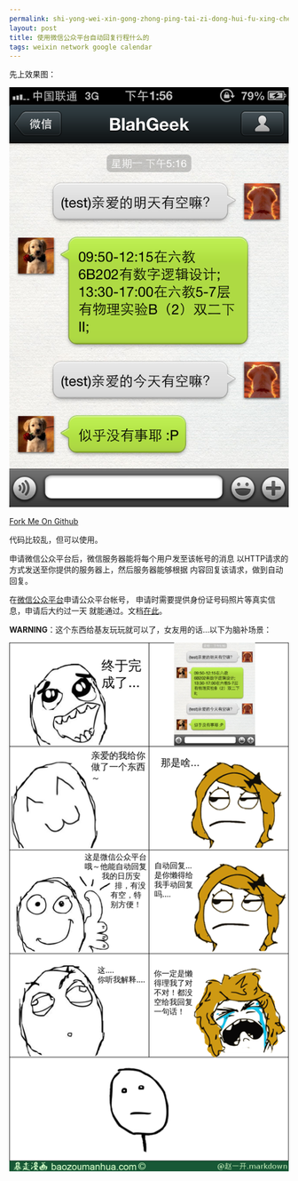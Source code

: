 ```yaml
---
permalink: shi-yong-wei-xin-gong-zhong-ping-tai-zi-dong-hui-fu-xing-cheng-shi-yao-de.html
layout: post
title: 使用微信公众平台自动回复行程什么的
tags: weixin network google calendar
---
```


先上效果图：

![](/images/weixin-mp-reply.png)


[Fork Me On Github](https://github.com/blahgeek/weixin-mp)

代码比较乱，但可以使用。

申请微信公众平台后，微信服务器能将每个用户发至该帐号的消息
以HTTP请求的方式发送至你提供的服务器上，然后服务器能够根据
内容回复该请求，做到自动回复。

在[微信公众平台](https://mp.weixin.qq.com/)申请公众平台帐号，
申请时需要提供身份证号码照片等真实信息，申请后大约过一天
就能通过。文档[在此](http://mp.weixin.qq.com/wiki/index.php?title=%E6%B6%88%E6%81%AF%E6%8E%A5%E5%8F%A3%E6%8C%87%E5%8D%97)。

**WARNING**：这个东西给基友玩玩就可以了，女友用的话...以下为脑补场景：

![](/images/weixin-mp-bzmh.png)


